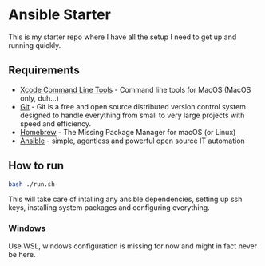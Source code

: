 # Ansible Starter

This is my starter repo where I have all the setup I need to get up and running quickly.

## Requirements

- [Xcode Command Line Tools](https://mac.install.guide/commandlinetools/index.html) - Command line tools for MacOS (MacOS only, duh...)
- [Git](https://git-scm.com) - Git is a free and open source distributed version
  control system designed to handle everything from small to very large projects
  with speed and efficiency.
- [Homebrew](https://brew.sh/) - The Missing Package Manager for macOS (or Linux)
- [Ansible](https://ansible.com) - simple, agentless and powerful open source
  IT automation

## How to run

```bash
bash ./run.sh
```

This will take care of intalling any ansible dependencies, setting up ssh keys,
installing system packages and configuring everything.

### Windows

Use WSL, windows configuration is missing for now and might in fact never be here.
